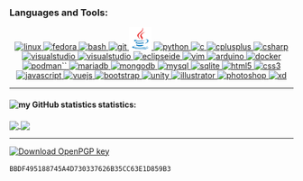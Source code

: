 <h3 align="left">Languages and Tools:</h3>
	<p align="center">
		<a href="https://www.linux.org/" target="_blank" rel="noreferrer"> <img src="https://cdn.simpleicons.org/linux/#FCC624" alt="linux" width="40" height="40"/> </a>
		<a href="https://fedoraproject.org/" target="_blank" rel="noreferrer"> <img src="https://cdn.simpleicons.org/fedora/#51A2DA" alt="fedora" width="40" height="40"/> </a>
		<a href="https://www.gnu.org/software/bash/" target="_blank" rel="noreferrer"> <img src="https://cdn.simpleicons.org/gnubash/#4EAA25" alt="bash" width="40" height="40"/> </a>
		<a href="https://git-scm.com/" target="_blank" rel="noreferrer"> <img src="https://cdn.simpleicons.org/git/#F05032" alt="git" width="40" height="40"/> </a>
  	<a href="https://www.java.com" target="_blank" rel="noreferrer"> <img src="https://raw.githubusercontent.com/devicons/devicon/master/icons/java/java-original.svg" alt="java" width="40" height="40"/> </a>
		<a href="https://www.python.org" target="_blank" rel="noreferrer"> <img src="https://cdn.simpleicons.org/python/#3776AB" alt="python" width="40" height="40"/> </a>
		<a href="https://www.cprogramming.com/" target="_blank" rel="noreferrer"> <img src="https://cdn.simpleicons.org/c/#A8B9CC" alt="c" width="40" height="40"/> </a>
		<a href="https://www.w3schools.com/cpp/" target="_blank" rel="noreferrer"> <img src="https://cdn.simpleicons.org/cplusplus/#00599C" alt="cplusplus" width="40" height="40"/> </a>
		<a href="https://www.w3schools.com/cs/" target="_blank" rel="noreferrer"> <img src="https://cdn.simpleicons.org/Csharp/#512BD4" alt="csharp" width="40" height="40" /> </a>
		<a href="https://visualstudio.microsoft.com/" target="_blank" rel="noreferrer"> <img src="https://cdn.simpleicons.org/visualstudio/#5C2D91" alt="visualstudio" width="40" height="40" /> </a>
		<a href="https://code.visualstudio.com/" target="_blank" rel="noreferrer"> <img src="https://cdn.simpleicons.org/visualstudiocode/#007ACC" alt="visualstudio" width="40" height="40" /> </a>
		<a href="https://www.eclipse.org/ide/" target="_blank" rel="noreferrer"> <img src="https://cdn.simpleicons.org/eclipseide/#2C2255" alt="eclipseide" width="40" height="40" /> </a>
		<a href="https://www.vim.org/" target="_blank" rel="noreferrer"> <img src="https://cdn.simpleicons.org/vim/#019733" alt="vim" width="40" height="40" /> </a>
		<a href="https://www.arduino.cc/" target="_blank" rel="noreferrer"> <img src="https://cdn.simpleicons.org/arduino/#00878F" alt="arduino" width="40" height="40"/> </a>
	  <a href="https://www.docker.com/" target="_blank" rel="noreferrer"> <img src="https://cdn.simpleicons.org/docker/#2496ED" alt="docker" width="40" height="40"/> </a>
		<a href="https://www.podman.io/" target="_blank" rel="noreferrer"> <img src="https://cdn.simpleicons.org/podman/#892CA0" alt="podman``" width="40" height="40"/> </a>
		<a href="https://mariadb.org/" target="_blank" rel="noreferrer"> <img src="https://cdn.simpleicons.org/mariadb/#003545" alt="mariadb" width="40" height="40"/> </a>
		<a href="https://www.mongodb.com/" target="_blank" rel="noreferrer"> <img src="https://cdn.simpleicons.org/mongodb/#47A248" alt="mongodb" width="40" height="40"/> </a>
		<a href="https://www.mysql.com/" target="_blank" rel="noreferrer"> <img src="https://cdn.simpleicons.org/mysql/#4479A1" alt="mysql" width="40" height="40"/> </a>
		<a href="https://www.sqlite.org/index.html" target="_blank" rel="noreferrer"> <img src="https://cdn.simpleicons.org/sqlite/#003B57" alt="sqlite" width="40" height="40"/> </a>
		<a href="https://www.w3.org/html/" target="_blank" rel="noreferrer"> <img src="https://cdn.simpleicons.org/html5/#E34F26" alt="html5" width="40" height="40"/> </a>
		<a href="https://www.w3schools.com/css/" target="_blank" rel="noreferrer"> <img src="https://cdn.simpleicons.org/css3/#1572B6" alt="css3" width="40" height="40"/> </a>
		<a href="https://developer.mozilla.org/en-US/docs/Web/JavaScript" target="_blank" rel="noreferrer"> <img src="https://cdn.simpleicons.org/javascript/#F7DF1E" alt="javascript" width="40" height="40"/> </a>
		<a href="https://vuejs.org/" target="_blank" rel="noreferrer"> <img src="https://cdn.simpleicons.org/vuedotjs/#4FC08D" alt="vuejs" width="40" height="40"/> </a>
		<a href="https://getbootstrap.com" target="_blank" rel="noreferrer"> <img src="https://cdn.simpleicons.org/bootstrap/#7952B3" alt="bootstrap" width="40" height="40"/> </a>
		<a href="https://unity.com/" target="_blank" rel="noreferrer"> <img src="https://cdn.simpleicons.org/unity/#000000" alt="unity" width="40" height="40"/> </a>
		<a href="https://www.adobe.com/in/products/illustrator.html" target="_blank" rel="noreferrer"> <img src="https://cdn.simpleicons.org/adobeillustrator/#FF9A00" alt="illustrator" width="40" height="40"/> </a>
		<a href="https://www.photoshop.com/en" target="_blank" rel="noreferrer"> <img src="https://cdn.simpleicons.org/adobephotoshop/#31A8FF" alt="photoshop" width="40" height="40"/> </a>
	  <a href="https://www.adobe.com/products/xd.html" target="_blank" rel="noreferrer"> <img src="https://cdn.simpleicons.org/adobexd/#FF61F6" alt="xd" width="40" height="40"/> </a>
	</p>

---
<p align="left">
  <h4> <img src="https://cdn.simpleicons.org/github/#181717" alt="my GitHub statistics" width="16" height="16"/> statistics:</h4>
</p>

<a href="https://github.com/Man2Dev/Man2Dev/blob/master/README.md" alt="my github stats">
  <img height=200 align="center" src="https://github-readme-stats.vercel.app/api?username=man2dev&rank_icon=github&show_icons=hide&hide=contribs&hide_border=true&card_width=320&theme=ayu-mirage" />
</a>
<a href="https://github.com/Man2Dev/Man2Dev/blob/master/README.md" alt="my top languages">
  <img height=200 align="center" src="https://github-readme-stats.vercel.app/api/top-langs?username=man2dev&layout=compact&langs_count=8&card_width=320&hide_border=true&theme=ayu-mirage" />
</a>

---
[![Download OpenPGP key](https://custom-icon-badges.demolab.com/badge/Download_OpenPGP_Key-1F2430.svg?logo=shield-lock&logoColor=D2B270)](https://keys.openpgp.org/vks/v1/by-fingerprint/BBDF495188745A4D730337626B35CC63E1D859B3)
````
BBDF495188745A4D730337626B35CC63E1D859B3
````
